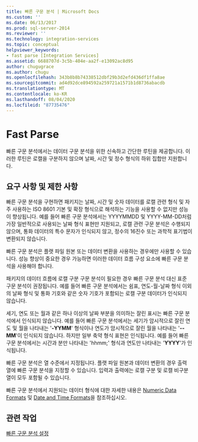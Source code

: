 ```yaml
---
title: 빠른 구문 분석 | Microsoft Docs
ms.custom: ''
ms.date: 06/13/2017
ms.prod: sql-server-2014
ms.reviewer: ''
ms.technology: integration-services
ms.topic: conceptual
helpviewer_keywords:
- fast parse [Integration Services]
ms.assetid: 6688707d-3c5b-404e-aa2f-e13092ac8d95
author: chugugrace
ms.author: chugu
ms.openlocfilehash: 343b8b8b74338512dbf29b3d2efd436df1ffa8ae
ms.sourcegitcommit: ad4d92dce894592a259721a1571b1d8736abacdb
ms.translationtype: MT
ms.contentlocale: ko-KR
ms.lasthandoff: 08/04/2020
ms.locfileid: "87735476"
---
```

# <a name="fast-parse"></a>Fast Parse
  빠른 구문 분석에서는 데이터 구문 분석을 위한 신속하고 간단한 루틴을 제공합니다. 이러한 루틴은 로캘을 구분하지 않으며 날짜, 시간 및 정수 형식의 하위 집합만 지원합니다.  
  
## <a name="requirements-and-limitations"></a>요구 사항 및 제한 사항  
 빠른 구문 분석을 구현하면 패키지는 날짜, 시간 및 숫자 데이터를 로캘 관련 형식 및 자주 사용하는 ISO 8601 기본 및 확장 형식으로 해석하는 기능을 사용할 수 없지만 성능이 향상됩니다. 예를 들어 빠른 구문 분석에서는 YYYYMMDD 및 YYYY-MM-DD처럼 가장 일반적으로 사용되는 날짜 형식 표현만 지원되고, 로캘 관련 구문 분석은 수행되지 않으며, 통화 데이터의 특수 문자가 인식되지 않고, 정수의 16진수 또는 과학적 표기법이 변환되지 않습니다.  
  
 빠른 구문 분석은 플랫 파일 원본 또는 데이터 변환을 사용하는 경우에만 사용할 수 있습니다. 성능 향상이 중요한 경우 가능하면 이러한 데이터 흐름 구성 요소에 빠른 구문 분석을 사용해야 합니다.  
  
 패키지의 데이터 흐름에 로캘 구분 구문 분석이 필요한 경우 빠른 구문 분석 대신 표준 구문 분석이 권장됩니다. 예를 들어 빠른 구문 분석에서는 쉼표, 연도-월-날짜 형식 이외의 날짜 형식 및 통화 기호와 같은 숫자 기호가 포함되는 로캘 구분 데이터가 인식되지 않습니다.  
  
 세기, 연도 또는 월과 같은 하나 이상의 날짜 부분을 의미하는 잘린 표시는 빠른 구문 분석에서 인식되지 않습니다. 예를 들어 빠른 구문 분석에서는 세기가 암시적으로 잘린 연도 및 월을 나타내는 '**-YYMM**' 형식이나 연도가 암시적으로 잘린 월을 나타내는 '**--MM**'이 인식되지 않습니다. 하지만 일부 축약 형식 표현은 인식됩니다. 예를 들어 빠른 구문 분석에서는 시간과 분만 나타내는 'hhmm;' 형식과 연도만 나타내는 '**YYYY**'가 인식됩니다.  
  
 빠른 구문 분석은 열 수준에서 지정됩니다. 플랫 파일 원본과 데이터 변환의 경우 출력 열에 빠른 구문 분석을 지정할 수 있습니다. 입력과 출력에는 로캘 구분 및 로캘 비구분 열이 모두 포함될 수 있습니다.  
  
 빠른 구문 분석에서 지원되는 데이터 형식에 대한 자세한 내용은 [Numeric Data Formats](../../2014/integration-services/numeric-data-formats.md) 및 [Date and Time Formats](../../2014/integration-services/date-and-time-formats.md)을 참조하십시오.  
  
## <a name="related-tasks"></a>관련 작업  
 [빠른 구문 분석 설정](../../2014/integration-services/set-fast-parse.md)  
  
  
